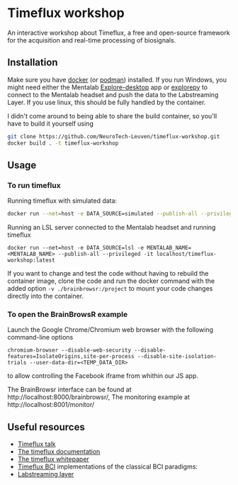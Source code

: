 # Timeflux workshop

An interactive workshop about Timeflux, a free and open-source framework
for the acquisition and real-time processing of biosignals.

## Installation


Make sure you have [docker](https://docs.docker.com/engine/install/) (or [podman](https://podman.io/docs/installation)) installed.
If you run Windows, you might need either the Mentalab [Explore-desktop](https://github.com/Mentalab-hub/explore-desktop) app or [explorepy](https://github.com/Mentalab-hub/explorepy) to connect to the Mentalab headset and push the data to the Labstreaming Layer. If you use linux, this should be fully handled by the container.

I didn't come around to being able to share the build container, so you'll have to build it yourself using
```sh
git clone https://github.com/NeuroTech-Leuven/timeflux-workshop.git
docker build . -t timeflux-workshop
```

## Usage

### To run timeflux

Running timeflux with simulated data:
```sh
docker run --net=host -e DATA_SOURCE=simulated --publish-all --privileged -it localhost/timeflux-workshop:latest
```

Running an LSL server connected to the Mentalab headset and running timeflux
```
docker run --net=host -e DATA_SOURCE=lsl -e MENTALAB_NAME=<MENTALAB_NAME> --publish-all --privileged -it localhost/timeflux-workshop:latest
```

If you want to change and test the code without having to rebuild the container image, clone the code and run the docker command with the added option `-v ./brainbrowsr:/project` to mount your code changes directly into the container.

### To open the BrainBrowsR example

Launch the Google Chrome/Chromium web browser with the following
command-line options
```
chromium-browser --disable-web-security --disable-features=IsolateOrigins,site-per-process --disable-site-isolation-trials --user-data-dir=<TEMP_DATA_DIR>
```
to allow controlling the Facebook iframe from whithin our JS app.

The BrainBrowsr interface can be found at http://localhost:8000/brainbrowsr/,
The monitoring example at http://localhost:8001/monitor/

## Useful resources

-   [Timeflux talk](https://www.youtube.com/watch?v=lNUXqOWYjUs)
-   [The timeflux
    documentation](https://timeflux.io/assets/pdf/Timeflux_GBCIC2019.pdf)
-   [The timeflux
    whitepaper](https://timeflux.io/assets/pdf/Timeflux_GBCIC2019.pdf)
-   [Timeflux BCI](https://github.com/timeflux/timeflux_bci)
    implementations of the classical BCI paradigms:
- [Labstreaming layer](https://labstreaminglayer.org/#/)
